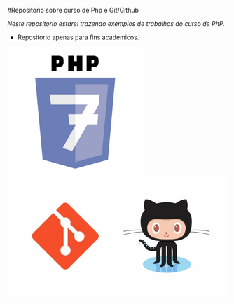 #Repositorio sobre curso de Php e Git/Github

*Neste repositorio estarei trazendo exemplos de trabalhos do curso de PhP.*

+ Repositorio apenas para fins academicos.

![Imagem php7](/php-7.png)
![Imagem git-github](/git-github.jpg)